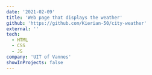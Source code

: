 ```yaml
---
date: '2021-02-09'
title: 'Web page that displays the weather'
github: 'https://github.com/Kierian-50/city-weather'
external: ''
tech:
  - HTML
  - CSS
  - JS
company: 'UIT of Vannes'
showInProjects: false
---
```

